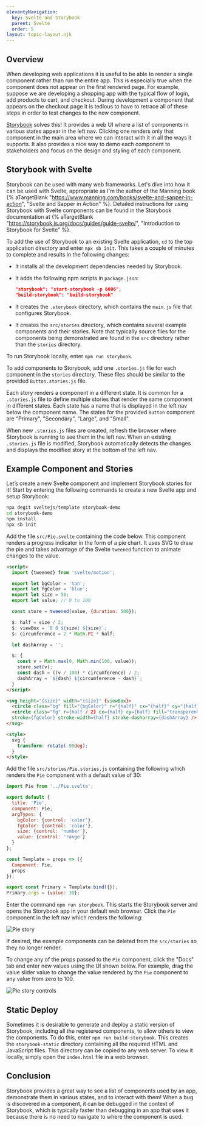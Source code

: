 ```yaml
---
eleventyNavigation:
  key: Svelte and Storybook
  parent: Svelte
  order: 5
layout: topic-layout.njk
---
```


## Overview

When developing web applications it is useful to be able to
render a single component rather than run the entire app.
This is especially true when the component
does not appear on the first rendered page.
For example, suppose we are developing a shopping app with
the typical flow of login, add products to cart, and checkout.
During development a component that appears on the checkout page
it is tedious to have to retrace all of these steps
in order to test changes to the new component.

[Storybook](https://storybook.js.org) solves this! It provides a web UI where
a list of components in various states appear in the left nav.
Clicking one renders only that component in the main area where
we can interact with it in all the ways it supports.
It also provides a nice way to demo each component to stakeholders
and focus on the design and styling of each component.

## Storybook with Svelte

Storybook can be used with many web frameworks.
Let's dive into how it can be used with Svelte,
appropriate as I'm the author of the Manning book
{% aTargetBlank "https://www.manning.com/books/svelte-and-sapper-in-action",
"Svelte and Sapper in Action" %}.
Detailed instructions for using Storybook with Svelte components
can be found in the Storybook documentation at
{% aTargetBlank "https://storybook.js.org/docs/guides/guide-svelte/",
"Introduction to Storybook for Svelte" %}.

To add the use of Storybook to an existing Svelte application,
`cd` to the top application directory and enter `npx sb init`.
This takes a couple of minutes to complete
and results in the following changes:

- It installs all the development dependencies needed by Storybook.
- It adds the following npm scripts in `package.json`:

  ```json
  "storybook": "start-storybook -p 6006",
  "build-storybook": "build-storybook"
  ```

- It creates the `.storybook` directory, which
  contains the `main.js` file that configures Storybook.

- It creates the `src/stories` directory,
  which contains several example components and their stories.
  Note that typically source files for the components being demonstrated are
  found in the `src` directory rather than the `stories` directory.

To run Storybook locally, enter `npm run storybook`.

To add components to Storybook,
add one `.stories.js` file for each component
in the `stories` directory.
These files should be similar to the
provided `Button.stories.js` file.

Each story renders a component in a different state.
It is common for a `.stories.js` file to define multiple
stories that render the same component in different states.
Each state has a name that is displayed in the left nav
below the component name.
The states for the provided `Button` component
are "Primary", "Secondary", "Large", and "Small".

When new `.stories.js` files are created, refresh the browser
where Storybook is running to see them in the left nav.
When an existing `.stories.js` file is modified,
Storybook automatically detects the changes and
displays the modified story at the bottom of the left nav.

## Example Component and Stories

Let’s create a new Svelte component and implement Storybook stories for it!
Start by entering the following commands to
create a new Svelte app and setup Storybook:

```bash
npx degit sveltejs/template storybook-demo
cd storybook-demo
npm install
npx sb init
```

Add the file `src/Pie.svelte` containing the code below.
This component renders a progress indicator in the form of a pie chart.
It uses SVG to draw the pie and takes advantage of the
Svelte `tweened` function to animate changes to the value.

```html
<script>
  import {tweened} from 'svelte/motion';

  export let bgColor = 'tan';
  export let fgColor = 'blue';
  export let size = 50;
  export let value; // 0 to 100

  const store = tweened(value, {duration: 500});

  $: half = size / 2;
  $: viewBox = `0 0 ${size} ${size}`;
  $: circumference = 2 * Math.PI * half;

  let dashArray = '';

  $: {
    const v = Math.max(0, Math.min(100, value));
    store.set(v);
    const dash = ((v / 100) * circumference) / 2;
    dashArray = `${dash} ${circumference - dash}`;
  }
</script>

<svg height="{size}" width="{size}" {viewBox}>
  <circle class="bg" fill="{bgColor}" r="{half}" cx="{half}" cy="{half}" />
  <circle class="fg" r={half / 2} cx={half} cy={half} fill="transparent"
  stroke={fgColor} stroke-width={half} stroke-dasharray={dashArray} />
</svg>

<style>
  svg {
    transform: rotate(-90deg);
  }
</style>
```

Add the file `src/stories/Pie.stories.js` containing the following
which renders the `Pie` component with a default value of 30:

```js
import Pie from '../Pie.svelte';

export default {
  title: 'Pie',
  component: Pie,
  argTypes: {
    bgColor: {control: 'color'},
    fgColor: {control: 'color'},
    size: {control: 'number'},
    value: {control: 'range'}
  }
};

const Template = props => ({
  Component: Pie,
  props
});

export const Primary = Template.bind({});
Primary.args = {value: 30};
```

Enter the command `npm run storybook`.
This starts the Storybook server and
opens the Storybook app in your default web browser.
Click the `Pie` component in the left nav which renders the following:

<img alt="Pie story" class="keep-size"
  src="/blog/assets/svelte-storybook-1.png?v={{pkg.version}}">

If desired, the example components can be deleted from the `src/stories`
so they no longer render.

To change any of the props passed to the `Pie` component,
click the "Docs" tab and enter new values using the UI shown below.
For example, drag the value slider value to change the value
rendered by the `Pie` component to any value from zero to 100.

<img alt="Pie story controls" class="keep-size"
  src="/blog/assets/svelte-storybook-2.png?v={{pkg.version}}">

## Static Deploy

Sometimes it is desirable to generate and deploy a static version
of Storybook, including all the registered components,
to allow others to view the components.
To do this, enter `npm run build-storybook`.
This creates the `storybook-static` directory
containing all the required HTML and JavaScript files.
This directory can be copied to any web server.
To view it locally, simply open the `index.html` file in a web browser.

## Conclusion

Storybook provides a great way to
see a list of components used by an app,
demonstrate them in various states,
and to interact with them!
When a bug is discovered in a component,
it can be debugged in the context of Storybook,
which is typically faster than debugging in an app that uses it
because there is no need to navigate to where the component is used.
